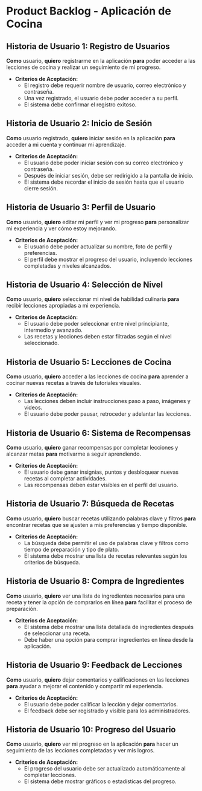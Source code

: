 # Product Backlog - Aplicación de Cocina

## Historia de Usuario 1: Registro de Usuarios
**Como** usuario, **quiero** registrarme en la aplicación **para** poder acceder a las lecciones de cocina y realizar un seguimiento de mi progreso.

- **Criterios de Aceptación:**
  - El registro debe requerir nombre de usuario, correo electrónico y contraseña.
  - Una vez registrado, el usuario debe poder acceder a su perfil.
  - El sistema debe confirmar el registro exitoso.

## Historia de Usuario 2: Inicio de Sesión
**Como** usuario registrado, **quiero** iniciar sesión en la aplicación **para** acceder a mi cuenta y continuar mi aprendizaje.

- **Criterios de Aceptación:**
  - El usuario debe poder iniciar sesión con su correo electrónico y contraseña.
  - Después de iniciar sesión, debe ser redirigido a la pantalla de inicio.
  - El sistema debe recordar el inicio de sesión hasta que el usuario cierre sesión.

## Historia de Usuario 3: Perfil de Usuario
**Como** usuario, **quiero** editar mi perfil y ver mi progreso **para** personalizar mi experiencia y ver cómo estoy mejorando.

- **Criterios de Aceptación:**
  - El usuario debe poder actualizar su nombre, foto de perfil y preferencias.
  - El perfil debe mostrar el progreso del usuario, incluyendo lecciones completadas y niveles alcanzados.

## Historia de Usuario 4: Selección de Nivel
**Como** usuario, **quiero** seleccionar mi nivel de habilidad culinaria **para** recibir lecciones apropiadas a mi experiencia.

- **Criterios de Aceptación:**
  - El usuario debe poder seleccionar entre nivel principiante, intermedio y avanzado.
  - Las recetas y lecciones deben estar filtradas según el nivel seleccionado.

## Historia de Usuario 5: Lecciones de Cocina
**Como** usuario, **quiero** acceder a las lecciones de cocina **para** aprender a cocinar nuevas recetas a través de tutoriales visuales.

- **Criterios de Aceptación:**
  - Las lecciones deben incluir instrucciones paso a paso, imágenes y videos.
  - El usuario debe poder pausar, retroceder y adelantar las lecciones.

## Historia de Usuario 6: Sistema de Recompensas
**Como** usuario, **quiero** ganar recompensas por completar lecciones y alcanzar metas **para** motivarme a seguir aprendiendo.

- **Criterios de Aceptación:**
  - El usuario debe ganar insignias, puntos y desbloquear nuevas recetas al completar actividades.
  - Las recompensas deben estar visibles en el perfil del usuario.

## Historia de Usuario 7: Búsqueda de Recetas
**Como** usuario, **quiero** buscar recetas utilizando palabras clave y filtros **para** encontrar recetas que se ajusten a mis preferencias y tiempo disponible.

- **Criterios de Aceptación:**
  - La búsqueda debe permitir el uso de palabras clave y filtros como tiempo de preparación y tipo de plato.
  - El sistema debe mostrar una lista de recetas relevantes según los criterios de búsqueda.

## Historia de Usuario 8: Compra de Ingredientes
**Como** usuario, **quiero** ver una lista de ingredientes necesarios para una receta y tener la opción de comprarlos en línea **para** facilitar el proceso de preparación.

- **Criterios de Aceptación:**
  - El sistema debe mostrar una lista detallada de ingredientes después de seleccionar una receta.
  - Debe haber una opción para comprar ingredientes en línea desde la aplicación.

## Historia de Usuario 9: Feedback de Lecciones
**Como** usuario, **quiero** dejar comentarios y calificaciones en las lecciones **para** ayudar a mejorar el contenido y compartir mi experiencia.

- **Criterios de Aceptación:**
  - El usuario debe poder calificar la lección y dejar comentarios.
  - El feedback debe ser registrado y visible para los administradores.

## Historia de Usuario 10: Progreso del Usuario
**Como** usuario, **quiero** ver mi progreso en la aplicación **para** hacer un seguimiento de las lecciones completadas y ver mis logros.

- **Criterios de Aceptación:**
  - El progreso del usuario debe ser actualizado automáticamente al completar lecciones.
  - El sistema debe mostrar gráficos o estadísticas del progreso.
